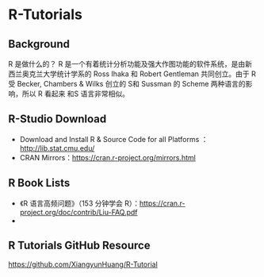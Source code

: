 # R-Tutorials
## Background
R 是做什么的？
R 是一个有着统计分析功能及强大作图功能的软件系统，是由新西兰奥克兰大学统计学系的 Ross Ihaka 和 Robert Gentleman 共同创立。由于 R 受 Becker, Chambers & Wilks 创立的 S和 Sussman 的 Scheme 两种语言的影响，所以 R 看起来 和S 语言非常相似。

## R-Studio Download
- Download and Install R & Source Code for all Platforms ：http://lib.stat.cmu.edu/
- CRAN Mirrors：https://cran.r-project.org/mirrors.html

## R Book Lists
- 《R 语言高频问题》（153 分钟学会 R）：https://cran.r-project.org/doc/contrib/Liu-FAQ.pdf 
- 


## R Tutorials GitHub Resource
https://github.com/XiangyunHuang/R-Tutorial
